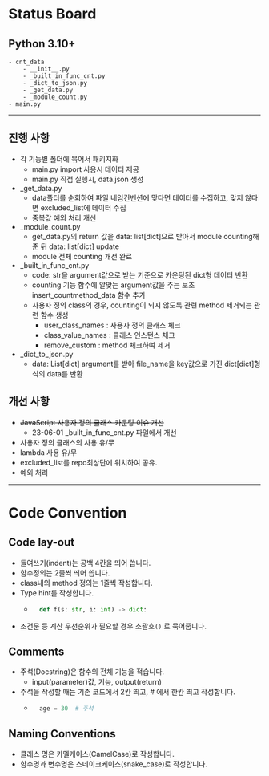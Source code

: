 # Status Board

## Python 3.10+

```
- cnt_data
    - __init__.py
    - _built_in_func_cnt.py
    - _dict_to_json.py
    - _get_data.py
    - _module_count.py
- main.py
```

---

## 진행 사항

- 각 기능별 폴더에 묶어서 패키지화
  - main.py import 사용시 데이터 제공
  - main.py 직접 실행시, data.json 생성
- \_get_data.py
  - data폴더를 순회하여 파일 네임컨벤션에 맞다면 데이터를 수집하고, 맞지 않다면 excluded_list에 데이터 수집
  - 중복값 예외 처리 개선
- \_module_count.py
  - get_data.py의 return 값을 data: list[dict]으로 받아서 module counting해준 뒤 data: list[dict] update
  - module 전체 counting 개선 완료
- \_built_in_func_cnt.py
  - code: str을 argument값으로 받는 기준으로 카운팅된 dict형 데이터 반환
  - counting 기능 함수에 알맞는 argument값을 주는 보조 insert_countmethod_data 함수 추가
  - 사용자 정의 class의 경우, counting이 되지 않도록 관련 method 제거되는 관련 함수 생성
    - user_class_names : 사용자 정의 클래스 체크
    - class_value_names : 클래스 인스턴스 체크
    - remove_custom : method 체크하여 제거
- \_dict_to_json.py
  - data: List[dict] argument를 받아 file_name을 key값으로 가진 dict[dict]형식의 data를 반환

## 개선 사항

- ~~JavaScript 사용자 정의 클래스 카운팅 이슈 개선~~
  - 23-06-01 \_built_in_func_cnt.py 파일에서 개선
- 사용자 정의 클래스의 사용 유/무
- lambda 사용 유/무
- excluded_list를 repo최상단에 위치하여 공유.
- 예외 처리

---

# Code Convention

## Code lay-out

- 들여쓰기(indent)는 공백 4칸을 띄어 씁니다.
- 함수정의는 2줄씩 띄어 씁니다.
- class내의 method 정의는 1줄씩 작성합니다.
- Type hint를 작성합니다.
  - ```py
      def f(s: str, i: int) -> dict:
    ```
- 조건문 등 계산 우선순위가 필요할 경우 소괄호`()` 로 묶어줍니다.

## Comments

- 주석(Docstring)은 함수의 전체 기능을 적습니다.
  - input(parameter)값, 기능, output(return)
- 주석을 작성할 때는 기존 코드에서 2칸 띄고, # 에서 한칸 띄고 작성합니다.
  - ```py
      age = 30  # 주석
    ```

## Naming Conventions

- 클래스 명은 카멜케이스(CamelCase)로 작성합니다.
- 함수명과 변수명은 스네이크케이스(snake_case)로 작성합니다.
